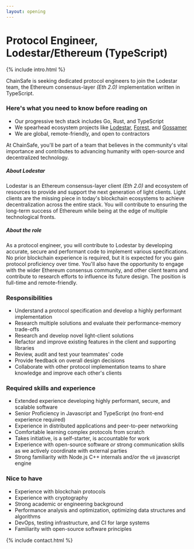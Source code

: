 ```yaml
---
layout: opening
---
```


# Protocol Engineer, Lodestar/Ethereum (TypeScript)

{% include intro.html %}

ChainSafe is seeking dedicated protocol engineers to join the Lodestar team,
the Ethereum consensus-layer _(Eth 2.0)_ implementation written in TypeScript.

### Here's what you need to know before reading on

- Our progressive tech stack includes Go, Rust, and TypeScript
- We spearhead ecosystem projects like
  [Lodestar](https://github.com/ChainSafe/lodestar),
  [Forest](https://github.com/ChainSafe/forest), and
  [Gossamer](https://github.com/ChainSafe/gossamer)
- We are global, remote-friendly, and open to contractors

At ChainSafe, you'll be part of a team that believes in the community's vital
importance and contributes to advancing humanity with open-source and
decentralized technology.


##### About Lodestar

Lodestar is an Ethereum consensus-layer client _(Eth 2.0)_ and ecosystem of
resources to provide and support the next generation of light clients. Light
clients are the missing piece in today's blockchain ecosystems to achieve
decentralization across the entire stack. You will contribute to ensuring the
long-term success of Ethereum while being at the edge of multiple technological
fronts.

##### About the role

As a protocol engineer, you will contribute to Lodestar by developing accurate,
secure and performant code to implement various specifications. No prior
blockchain experience is required, but it is expected for you gain protocol
proficiency over time. You'll also have the opportunity to engage with the wider
Ethereum consensus community, and other client teams and contribute to research
efforts to influence its future design. The position is full-time and
remote-friendly.

### Responsibilities

- Understand a protocol specification and develop a highly performant
  implementation
- Research multiple solutions and evaluate their performance-memory trade-offs
- Research and develop novel light-client solutions
- Refactor and improve existing features in the client and supporting libraries
- Review, audit and test your teammates' code
- Provide feedback on overall design decisions
- Collaborate with other protocol implementation teams to share knowledge and
  improve each other's clients

### Required skills and experience

- Extended experience developing highly performant, secure, and scalable
  software
- Senior Proficiency in Javascript and TypeScript (no front-end experience
  required)
- Experience in distributed applications and peer-to-peer networking
- Comfortable learning complex protocols from scratch
- Takes initiative, is a self-starter, is accountable for work
- Experience with open-source software _or_ strong communication skills as we
  actively coordinate with external parties
- Strong familiarity with Node.js C++ internals and/or the `v8` javascript engine

### Nice to have

- Experience with blockchain protocols
- Experience with cryptography
- Strong academic or engineering background
- Performance analysis and optimization, optimizing data structures and
  algorithms
- DevOps, testing infrastructure, and CI for large systems
- Familiarity with open-source software principles

{% include contact.html %}
